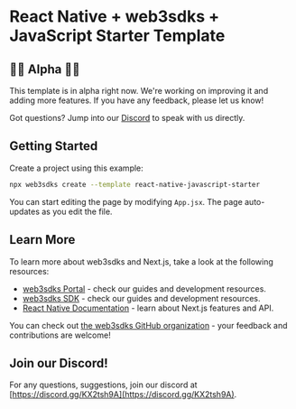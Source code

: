 # React Native + web3sdks + JavaScript Starter Template

## 👷🚧 Alpha 🚧👷

This template is in alpha right now. We're working on improving it and adding more features. If you have any feedback, please let us know!

Got questions? Jump into our [Discord](https://discord.com/invite/web3sdks) to speak with us directly.

## Getting Started

Create a project using this example:

```bash
npx web3sdks create --template react-native-javascript-starter
```

You can start editing the page by modifying `App.jsx`. The page auto-updates as you edit the file.

## Learn More

To learn more about web3sdks and Next.js, take a look at the following resources:

- [web3sdks Portal](https://docs.web3sdks.com) - check our guides and development resources.
- [web3sdks SDK](https://docs.web3sdks.com/sdk) - check our guides and development resources.
- [React Native Documentation](https://reactnative.dev/) - learn about Next.js features and API.

You can check out [the web3sdks GitHub organization](https://github.com/web3sdks) - your feedback and contributions are welcome!

## Join our Discord!

For any questions, suggestions, join our discord at [https://discord.gg/KX2tsh9A](https://discord.gg/KX2tsh9A).
